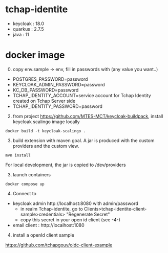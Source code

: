 # tchap-identite

- keycloak : 18.0
- quarkus : 2.7.5
- java : 11

# docker image

0. copy env.sample -> env, fill in passwords with (any value you want..)
- POSTGRES_PASSWORD=password
- KEYCLOAK_ADMIN_PASSWORD=password
- KC_DB_PASSWORD=password
- TCHAP_IDENTITY_ACCOUNT=service account for Tchap Identity created on Tchap Server side
- TCHAP_IDENTITY_PASSWORD=password

2. from project https://github.com/MTES-MCT/keycloak-buildpack, install keycloak scalingo image locally

` docker build -t keycloak-scalingo . `

3. build extension with maven goal. A jar is produced with the custom providers and the custom view.  

`mvn install`

For local development, the jar is copied to /dev/providers

3. launch containers

`docker compose up`

4. Connect to 
- keycloak admin http://localhost:8080 with admin/password
  - in realm Tchap-identite, go to Clients>tchap-identite-client-sample>credentials> "Regenerate Secret"
  - copy this secret in your open id client (see -4-)
- email client : http://localhost:1080

4. install a openId client sample 

https://github.com/tchapgouv/oidc-client-example

